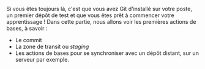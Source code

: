 Si vous êtes toujours là, c'est que vous avez Git d'installé sur votre poste, un premier dépôt de test et que vous êtes prêt à commencer votre apprentissage ! Dans cette partie, nous allons voir les premières actions de bases, à savoir :

- Le commit
- La zone de transit ou *staging*
- Les actions de bases pour se synchroniser avec un dépôt distant, sur un serveur par exemple.

